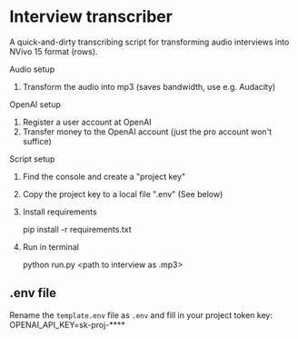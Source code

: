# Interview transcriber

A quick-and-dirty transcribing script for transforming audio interviews into NVivo 15 format (rows).

Audio setup
1. Transform the audio into mp3 (saves bandwidth, use e.g. Audacity)

OpenAI setup
1. Register a user account at OpenAI 
2. Transfer money to the OpenAI account (just the pro account won't suffice)

Script setup
1. Find the console and create a "project key"
2. Copy the project key to a local file ".env" (See below)
3. Install requirements
    
    pip install -r requirements.txt

4. Run in terminal

    python run.py <path to interview as .mp3>

## .env file

Rename the `template.env` file as `.env` and fill in your project token key:
OPENAI_API_KEY=sk-proj-****
